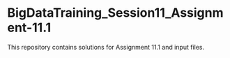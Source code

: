 # BigDataTraining_Session11_Assignment-11.1
This repository contains solutions for Assignment 11.1 and input files.
